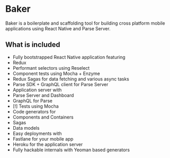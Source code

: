 # Baker

Baker is a boilerplate and scaffolding tool for building cross platform mobile applications using React Native and Parse Server.

## What is included

- Fully bootstrapped React Native application featuring
 - Redux
 - Performant selectors using Reselect
 - Component tests using Mocha + Enzyme
 - Redux Sagas for data fetching and various async tasks
 - Parse SDK + GraphQL client for Parse Server
- Application server with
 - Parse Server and Dashboard
 - GraphQL for Parse
 - [!] Tests using Mocha
- Code generators for
 - Components and Containers
 - Sagas
 - Data models
- Easy deployments with
 - Fastlane for your mobile app
 - Heroku for the application server
- Fully hackable internals with Yeoman based generators